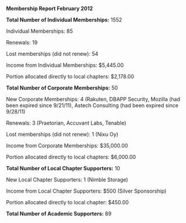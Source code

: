 **Membership Report February 2012**

**Total Number of Individual Memberships:** 1552

Individual Memberships: 85

Renewals: 19

Lost memberships (did not renew): 54

Income from Individual Memberships: $5,445.00

Portion allocated directly to local chapters: $2,178.00

**Total Number of Corporate Memberships:** 50

New Corporate Memberships: 4 (Rakuten, DBAPP Security, Mozilla (had been
expired since 9/21/11), Astech Consulting (had been expired since
9/28/11)

Renewals: 3 (Praetorian, Accuvant Labs, Tenable)

Lost memberships (did not renew): 1 (Nixu Oy)

Income from Corporate Memberships: $35,000.00

Portion allocated directly to local chapters: $6,000.00

**Total Number of Local Chapter Supporters:** 10

New Local Chapter Supporters: 1 (Nimble Storage)

Income from Local Chapter Supporters: $500 (Silver Sponsorship)

Portion allocated directly to local chapter: $450.00

**Total Number of Academic Supporters:** 89